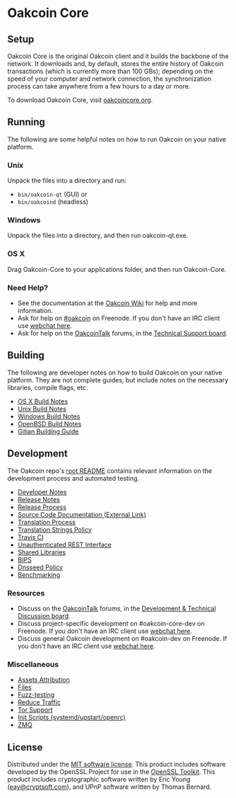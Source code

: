 Oakcoin Core
=============

Setup
---------------------
Oakcoin Core is the original Oakcoin client and it builds the backbone of the network. It downloads and, by default, stores the entire history of Oakcoin transactions (which is currently more than 100 GBs); depending on the speed of your computer and network connection, the synchronization process can take anywhere from a few hours to a day or more.

To download Oakcoin Core, visit [oakcoincore.org](https://oakcoincore.org/en/releases/).

Running
---------------------
The following are some helpful notes on how to run Oakcoin on your native platform.

### Unix

Unpack the files into a directory and run:

- `bin/oakcoin-qt` (GUI) or
- `bin/oakcoind` (headless)

### Windows

Unpack the files into a directory, and then run oakcoin-qt.exe.

### OS X

Drag Oakcoin-Core to your applications folder, and then run Oakcoin-Core.

### Need Help?

* See the documentation at the [Oakcoin Wiki](https://en.oakcoin.it/wiki/Main_Page)
for help and more information.
* Ask for help on [#oakcoin](http://webchat.freenode.net?channels=oakcoin) on Freenode. If you don't have an IRC client use [webchat here](http://webchat.freenode.net?channels=oakcoin).
* Ask for help on the [OakcoinTalk](https://oakcointalk.org/) forums, in the [Technical Support board](https://oakcointalk.org/index.php?board=4.0).

Building
---------------------
The following are developer notes on how to build Oakcoin on your native platform. They are not complete guides, but include notes on the necessary libraries, compile flags, etc.

- [OS X Build Notes](build-osx.md)
- [Unix Build Notes](build-unix.md)
- [Windows Build Notes](build-windows.md)
- [OpenBSD Build Notes](build-openbsd.md)
- [Gitian Building Guide](gitian-building.md)

Development
---------------------
The Oakcoin repo's [root README](/README.md) contains relevant information on the development process and automated testing.

- [Developer Notes](developer-notes.md)
- [Release Notes](release-notes.md)
- [Release Process](release-process.md)
- [Source Code Documentation (External Link)](https://dev.visucore.com/oakcoin/doxygen/)
- [Translation Process](translation_process.md)
- [Translation Strings Policy](translation_strings_policy.md)
- [Travis CI](travis-ci.md)
- [Unauthenticated REST Interface](REST-interface.md)
- [Shared Libraries](shared-libraries.md)
- [BIPS](bips.md)
- [Dnsseed Policy](dnsseed-policy.md)
- [Benchmarking](benchmarking.md)

### Resources
* Discuss on the [OakcoinTalk](https://oakcointalk.org/) forums, in the [Development & Technical Discussion board](https://oakcointalk.org/index.php?board=6.0).
* Discuss project-specific development on #oakcoin-core-dev on Freenode. If you don't have an IRC client use [webchat here](http://webchat.freenode.net/?channels=oakcoin-core-dev).
* Discuss general Oakcoin development on #oakcoin-dev on Freenode. If you don't have an IRC client use [webchat here](http://webchat.freenode.net/?channels=oakcoin-dev).

### Miscellaneous
- [Assets Attribution](assets-attribution.md)
- [Files](files.md)
- [Fuzz-testing](fuzzing.md)
- [Reduce Traffic](reduce-traffic.md)
- [Tor Support](tor.md)
- [Init Scripts (systemd/upstart/openrc)](init.md)
- [ZMQ](zmq.md)

License
---------------------
Distributed under the [MIT software license](/COPYING).
This product includes software developed by the OpenSSL Project for use in the [OpenSSL Toolkit](https://www.openssl.org/). This product includes
cryptographic software written by Eric Young ([eay@cryptsoft.com](mailto:eay@cryptsoft.com)), and UPnP software written by Thomas Bernard.
